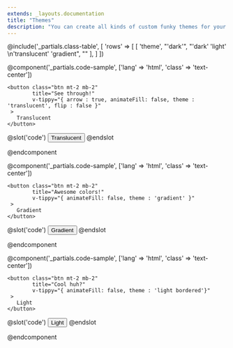 ```yaml
---
extends: _layouts.documentation
title: "Themes"
description: "You can create all kinds of custom funky themes for your tooltips with ease."
---
```

@include('_partials.class-table', [
    'rows' => 
    [ 
        [ 
            'theme', 
            "'dark'",
            "'dark' 'light' \n'translucent' 'gradient",
            "" 
        ], 
    ] 
])
<br>  

@component('_partials.code-sample', ['lang' => 'html', 'class' => 'text-center']) 

    <button class="btn mt-2 mb-2" 
            title="See through!" 
            v-tippy="{ arrow : true, animateFill: false, theme : 'translucent', flip : false }"
     >
       Translucent
    </button>

@slot('code')
<button title="See through!" 
        v-tippy="{ arrow : true, animateFill: false, theme : 'translucent' }">
Translucent
</button>
@endslot 

@endcomponent


@component('_partials.code-sample', ['lang' => 'html', 'class' => 'text-center']) 

    <button class="btn mt-2 mb-2" 
            title="Awesome colors!" 
            v-tippy="{ animateFill: false, theme : 'gradient' }"
     >
       Gradient
    </button>

@slot('code')
<button title="Awesome colors!" 
        v-tippy="{ animateFill: false, theme : 'gradient' }">
Gradient
</button>
@endslot 

@endcomponent

@component('_partials.code-sample', ['lang' => 'html', 'class' => 'text-center']) 

    <button class="btn mt-2 mb-2" 
            title="Cool huh?" 
            v-tippy="{ animateFill: false, theme : 'light bordered'}"
     >
       Light
    </button>

@slot('code')
<button title="Cool huh?" 
        v-tippy="{ animateFill: false, theme : 'light bordered' }">
    Light
</button>
@endslot 

@endcomponent